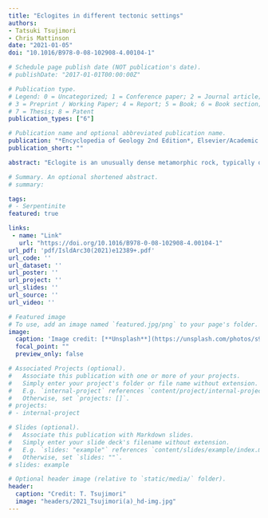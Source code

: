 ```yaml
---
title: "Eclogites in different tectonic settings"
authors:
- Tatsuki Tsujimori
- Chris Mattinson
date: "2021-01-05"
doi: "10.1016/B978-0-08-102908-4.00104-1"

# Schedule page publish date (NOT publication's date).
# publishDate: "2017-01-01T00:00:00Z"

# Publication type.
# Legend: 0 = Uncategorized; 1 = Conference paper; 2 = Journal article;
# 3 = Preprint / Working Paper; 4 = Report; 5 = Book; 6 = Book section;
# 7 = Thesis; 8 = Patent
publication_types: ["6"]

# Publication name and optional abbreviated publication name.
publication: "*Encyclopedia of Geology 2nd Edition*, Elsevier/Academic Press (Cambridge), p. 561–568"
publication_short: ""

abstract: "Eclogite is an unusually dense metamorphic rock, typically of basaltic composition, that represents a recorder and/or driving force for planetary-scale processes and evolution. Eclogite-facies metamorphic conditions encompass a wide range of pressure–temperature space from deep crustal to mantle depths, reflecting tectonic setting. Eclogite in Pacific-type orogenic belts records the densification of subducted oceanic crust that drives plate tectonics, and the attendant fluid release that drives both magmatism in the overlying arc and within-slab seismicity below. Eclogite in collision-type orogenic belts records continental collision, and eclogite-facies pseudotachylite records deep earthquake processes in subduction settings. In magmatic arcs, crystallization of mantle-derived basaltic magma produces eclogite-facies metacumulates at depth; delamination of these highdensity bodies leads to net growth of lower-density, silicic continental crust. In kimberlites, most eclogite xenoliths and eclogitic inclusions in diamond represent fragments of ancient oceanic crust subducted as deeply as the lower mantle (> ~660 km). Rare eclogite fragments in chondritic meteorites may represent the deep interior of a proto-planetary body. New techniques, new findings, and innovative ideas continue to drive discovery in eclogite-facies rocks in diverse tectonic settings."

# Summary. An optional shortened abstract.
# summary: 

tags: 
# - Serpentinite
featured: true

links:
 - name: "Link"
   url: "https://doi.org/10.1016/B978-0-08-102908-4.00104-1"
url_pdf: 'pdf/IsldArc30(2021)e12389+.pdf'
url_code: ''
url_dataset: ''
url_poster: ''
url_project: ''
url_slides: ''
url_source: ''
url_video: ''

# Featured image
# To use, add an image named `featured.jpg/png` to your page's folder. 
image: 
  caption: 'Image credit: [**Unsplash**](https://unsplash.com/photos/s9CC2SKySJM)'
  focal_point: ""
  preview_only: false

# Associated Projects (optional).
#   Associate this publication with one or more of your projects.
#   Simply enter your project's folder or file name without extension.
#   E.g. `internal-project` references `content/project/internal-project/index.md`.
#   Otherwise, set `projects: []`.
# projects:
# - internal-project

# Slides (optional).
#   Associate this publication with Markdown slides.
#   Simply enter your slide deck's filename without extension.
#   E.g. `slides: "example"` references `content/slides/example/index.md`.
#   Otherwise, set `slides: ""`.
# slides: example

# Optional header image (relative to `static/media/` folder).
header:
  caption: "Credit: T. Tsujimori"
  image: "headers/2021_Tsujimori(a)_hd-img.jpg"
---
```


